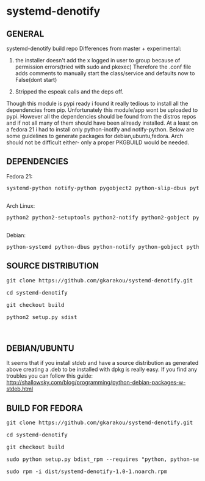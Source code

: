 # systemd-denotify
GENERAL
-------------------
systemd-denotify build repo
Differences from master + experimental:


1. the installer doesn't add the x logged in user to group because of permission errors(tried with sudo and pkexec)
 Therefore the .conf file adds comments to manually start the class/service and defaults now to False(dont start)

2. Stripped the espeak calls and the deps off.



Though this module is pypi ready i found it really tedious to install all the dependencies from pip.
Unfortunately this module/app wont be uploaded to pypi. However all the dependencies should be found from the distros repos and if not all many of them should have been allready installed. At a least on a fedora 21 i had to install only python-inotify and notify-python.
Below are some guidelines to generate packages for debian,ubuntu,fedora. Arch should not be difficult either- only
a proper PKGBUILD would be needed.

DEPENDENCIES
-------------------

Fedora 21:

<pre>
systemd-python notify-python pygobject2 python-slip-dbus python-inotify

</pre>
Arch Linux:

<pre>
python2 python2-setuptools python2-notify python2-gobject python2-systemd python2-dbus python-pyinotify

</pre>

Debian:

<pre>
python-systemd python-dbus python-notify python-gobject python-gi python-inotify
</pre>



SOURCE DISTRIBUTION
---------------------

<pre>
git clone https://github.com/gkarakou/systemd-denotify.git

cd systemd-denotify

git checkout build

python2 setup.py sdist


</pre>


DEBIAN/UBUNTU
----------------
It seems that if you install  stdeb and have a source distribution as generated above creating a .deb to be installed with dpkg is really easy.
If you find any troubles you can follow this guide:
http://shallowsky.com/blog/programming/python-debian-packages-w-stdeb.html


BUILD FOR FEDORA
------------------
<pre>
git clone https://github.com/gkarakou/systemd-denotify.git

cd systemd-denotify

git checkout build

sudo python setup.py bdist_rpm --requires "python, python-setuptools, systemd-python, notify-python, pygobject2, python-slip-dbus,python-inotify" --post-uninstall=postuinstall.sh

sudo rpm -i dist/systemd-denotify-1.0-1.noarch.rpm

</pre>
